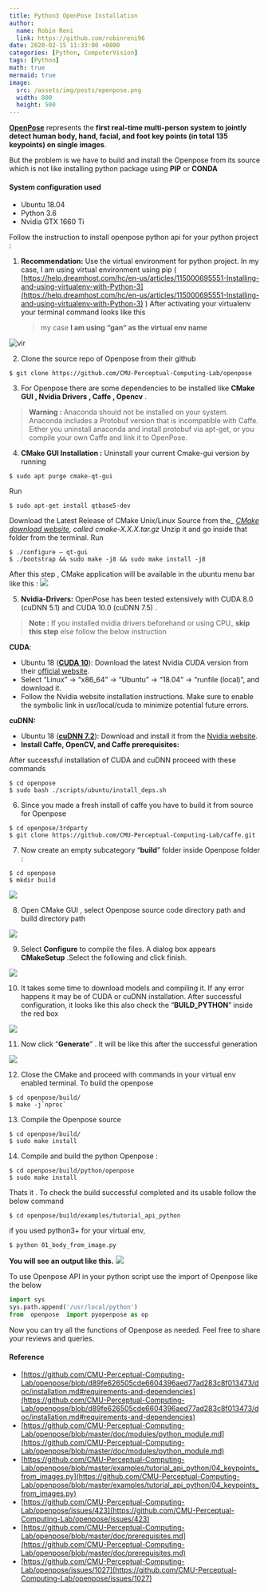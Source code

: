 ```yaml
---
title: Python3 OpenPose Installation
author:
  name: Robin Reni
  link: https://github.com/robinreni96
date: 2020-02-15 11:33:00 +0800
categories: [Python, ComputerVision]
tags: [Python]
math: true
mermaid: true
image:
  src: /assets/img/posts/openpose.png
  width: 800
  height: 500
---
```

[**OpenPose**](https://github.com/CMU-Perceptual-Computing-Lab/openpose)  represents the  **first real-time multi-person system to jointly detect human body, hand, facial, and foot key points (in total 135 keypoints) on single images**.

But the problem is we have to build and install the Openpose from its source which is not like installing python package using  **PIP**  or  **CONDA**

#### System configuration used

- Ubuntu 18.04
- Python 3.6
- Nvidia GTX 1660 Ti

Follow the instruction to install openpose python api for your python project :

1) **Recommendation:**
   Use the virtual environment for python project. In my case, I am using virtual environment using pip (  [https://help.dreamhost.com/hc/en-us/articles/115000695551-Installing-and-using-virtualenv-with-Python-3](https://help.dreamhost.com/hc/en-us/articles/115000695551-Installing-and-using-virtualenv-with-Python-3)  ) After activating your virtualenv your terminal command looks like this
   > my case **I am using “gan“ as the virtual env name**
  
  ![vir](https://miro.medium.com/max/1344/1*KPJFUy5SI2kKBogycPsTNA.png)

2) Clone the source repo of Openpose from their github
```shell
$ git clone https://github.com/CMU-Perceptual-Computing-Lab/openpose
```

3) For Openpose there are some dependencies to be installed like  **CMake GUI , Nvidia Drivers , Caffe , Opencv** .

  > **Warning :**  Anaconda should not be installed on your system. Anaconda includes a Protobuf version that is incompatible with Caffe. Either you uninstall anaconda and install protobuf via apt-get, or you compile your own Caffe and link it to OpenPose.
 
4) **CMake GUI Installation :**
  Uninstall your current Cmake-gui version by running
  ```shell
  $ sudo apt purge cmake-qt-gui
  ```
  Run
  ```shell
  $ sudo apt-get install qtbase5-dev
  ```
  Download the Latest Release of CMake Unix/Linux Source from the_ [_CMake download website_](https://cmake.org/download/)_, called cmake-X.X.X.tar.gz_
  Unzip it and go inside that folder from the terminal.
  Run
  ```shell
  $ ./configure — qt-gui
  $ ./bootstrap && sudo make -j8 && sudo make install -j8
  ```
  After this step , CMake application will be available in the ubuntu menu bar like this :
  ![](https://miro.medium.com/max/1617/0*TL8F7AbmCKMVgosd.png)

5) **Nvidia-Drivers:** OpenPose has been tested extensively with CUDA 8.0 (cuDNN 5.1) and CUDA 10.0 (cuDNN 7.5) .

  > **Note :** If you installed nvidia drivers beforehand or using CPU_ **skip this step** else follow the below instruction

  **CUDA**:
  - Ubuntu 18 ([**CUDA 10**](https://developer.nvidia.com/cuda-downloads)): Download the latest Nvidia CUDA version from their  [official website](https://developer.nvidia.com/cuda-downloads).
  -   Select “Linux” -> “x86_64” -> “Ubuntu” -> “18.04” -> “runfile (local)”, and download it.
  -   Follow the Nvidia website installation instructions. Make sure to enable the symbolic link in usr/local/cuda to minimize potential future errors.

  **cuDNN:**

  -   Ubuntu 18 ([**cuDNN 7.2**](https://developer.nvidia.com/cudnn)): Download and install it from the  [Nvidia website](https://developer.nvidia.com/cudnn).
  -   **Install Caffe, OpenCV, and Caffe prerequisites:**

  After successful installation of CUDA and cuDNN proceed with these commands
  ```shell
  $ cd openpose
  $ sudo bash ./scripts/ubuntu/install_deps.sh
  ```

6) Since you made a fresh install of caffe you have to build it from source for Openpose
  ```shell
  $ cd openpose/3rdparty
  $ git clone https://github.com/CMU-Perceptual-Computing-Lab/caffe.git
  ```

7) Now create an empty subcategory “**build**” folder inside Openpose folder :
  ```shell
  $ cd openpose
  $ mkdir build
  ```
  ![](https://miro.medium.com/max/878/0*SLb2fQ5Ftt7O7jRc.png)

8) Open CMake GUI , select Openpose source code directory path and build directory path
  
  ![](https://miro.medium.com/max/881/0*N28xA-o5b3NtSmve.png)

9) Select **Configure**  to compile the files. A dialog box appears  **CMakeSetup** .Select the following and click finish.
  
  ![](https://miro.medium.com/max/740/0*MZ8pmLFPu16gfXB0.png)

10) It takes some time to download models and compiling it. If any error happens it may be of CUDA or cuDNN installation. After successful configuration, it looks like this also check the “**BUILD_PYTHON**” inside the red box
  
  ![](https://miro.medium.com/max/878/0*zMyfPTYozlxAS1Qf.png)

11) Now click “**Generate**” . It will be like this after the successful generation
  
  ![](https://miro.medium.com/max/882/0*B3kw3dI46WTSGSLh.png)

12) Close the CMake and proceed with commands in your virtual env enabled terminal. To build the openpose
  ```shell
  $ cd openpose/build/
  $ make -j`nproc`
  ```

13) Compile the Openpose source
  ```shell
  $ cd openpose/build/
  $ sudo make install
  ```

14) Compile and build the python Openpose :
  ```shell
  $ cd openpose/build/python/openpose
  $ sudo make install
  ```

Thats it . To check the build successful completed and its usable follow the below command

```shell
$ cd openpose/build/examples/tutorial_api_python
```

if you used python3+ for your virtual env,
```shell
$ python 01_body_from_image.py
```

**You will see an output like this.**
![](https://miro.medium.com/max/959/0*Fl4YdoTr87V-TSNv.png)

To use Openpose API in your python script use the import of Openpose like the below

```python
import sys
sys.path.append('/usr/local/python')
from  openpose  import pyopenpose as op
```

Now you can try all the functions of Openpose as needed. Feel free to share your reviews and queries.

#### Reference

-   [https://github.com/CMU-Perceptual-Computing-Lab/openpose/blob/d89fe626505cde6604396aed77ad283c8f013473/doc/installation.md#requirements-and-dependencies](https://github.com/CMU-Perceptual-Computing-Lab/openpose/blob/d89fe626505cde6604396aed77ad283c8f013473/doc/installation.md#requirements-and-dependencies)
-   [https://github.com/CMU-Perceptual-Computing-Lab/openpose/blob/master/doc/modules/python_module.md](https://github.com/CMU-Perceptual-Computing-Lab/openpose/blob/master/doc/modules/python_module.md)
-   [https://github.com/CMU-Perceptual-Computing-Lab/openpose/blob/master/examples/tutorial_api_python/04_keypoints_from_images.py](https://github.com/CMU-Perceptual-Computing-Lab/openpose/blob/master/examples/tutorial_api_python/04_keypoints_from_images.py)
-   [https://github.com/CMU-Perceptual-Computing-Lab/openpose/issues/423](https://github.com/CMU-Perceptual-Computing-Lab/openpose/issues/423)
-   [https://github.com/CMU-Perceptual-Computing-Lab/openpose/blob/master/doc/prerequisites.md](https://github.com/CMU-Perceptual-Computing-Lab/openpose/blob/master/doc/prerequisites.md)
-   [https://github.com/CMU-Perceptual-Computing-Lab/openpose/issues/1027](https://github.com/CMU-Perceptual-Computing-Lab/openpose/issues/1027)